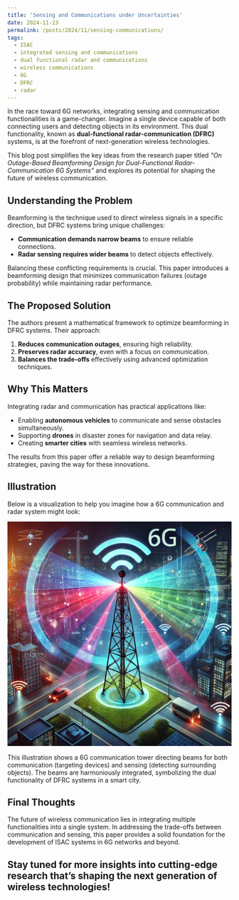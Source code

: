 ```yaml
---
title: 'Sensing and Communications under Uncertainties'
date: 2024-11-23
permalink: /posts/2024/11/sensing-communications/
tags:
  - ISAC
  - integrated sensing and communications
  - dual functional radar and communications
  - wireless communications
  - 6G
  - DFRC
  - radar
---
```


In the race toward 6G networks, integrating sensing and communication functionalities is a game-changer. Imagine a single device capable of both connecting users and detecting objects in its environment. This dual functionality, known as **dual-functional radar-communication (DFRC)** systems, is at the forefront of next-generation wireless technologies.

This blog post simplifies the key ideas from the research paper titled *"On Outage-Based Beamforming Design for Dual-Functional Radar-Communication 6G Systems"* and explores its potential for shaping the future of wireless communication.

## Understanding the Problem

Beamforming is the technique used to direct wireless signals in a specific direction, but DFRC systems bring unique challenges:
- **Communication demands narrow beams** to ensure reliable connections.
- **Radar sensing requires wider beams** to detect objects effectively.

Balancing these conflicting requirements is crucial. This paper introduces a beamforming design that minimizes communication failures (outage probability) while maintaining radar performance.

## The Proposed Solution

The authors present a mathematical framework to optimize beamforming in DFRC systems. Their approach:
1. **Reduces communication outages**, ensuring high reliability.
2. **Preserves radar accuracy**, even with a focus on communication.
3. **Balances the trade-offs** effectively using advanced optimization techniques.

## Why This Matters

Integrating radar and communication has practical applications like:
- Enabling **autonomous vehicles** to communicate and sense obstacles simultaneously.
- Supporting **drones** in disaster zones for navigation and data relay.
- Creating **smarter cities** with seamless wireless networks.

The results from this paper offer a reliable way to design beamforming strategies, paving the way for these innovations.

## Illustration

Below is a visualization to help you imagine how a 6G communication and radar system might look:

![Futuristic wireless communication and radar system](./images/6g_isac_tower.webp)

This illustration shows a 6G communication tower directing beams for both communication (targeting devices) and sensing (detecting surrounding objects). The beams are harmoniously integrated, symbolizing the dual functionality of DFRC systems in a smart city.

## Final Thoughts

The future of wireless communication lies in integrating multiple functionalities into a single system. In addressing the trade-offs between communication and sensing, this paper provides a solid foundation for the development of ISAC systems in 6G networks and beyond.

Stay tuned for more insights into cutting-edge research that’s shaping the next generation of wireless technologies!
--- 